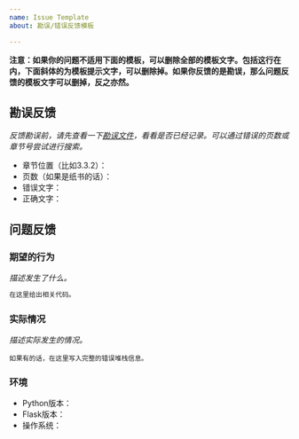 ```yaml
---
name: Issue Template
about: 勘误/错误反馈模板

---
```


**注意：如果你的问题不适用下面的模板，可以删除全部的模板文字。包括这行在内，下面斜体的为模板提示文字，可以删除掉。如果你反馈的是勘误，那么问题反馈的模板文字可以删掉，反之亦然。**

## 勘误反馈

*反馈勘误前，请先查看一下[勘误文件](https://github.com/greyli/helloflask/blob/master/errata/errata.md)，看看是否已经记录。可以通过错误的页数或章节号尝试进行搜索。*

* 章节位置（比如3.3.2）：
* 页数（如果是纸书的话）：
* 错误文字：
* 正确文字：

## 问题反馈

### 期望的行为

*描述发生了什么。*

```python
在这里给出相关代码。
```

### 实际情况

*描述实际发生的情况。*

```pytb
如果有的话，在这里写入完整的错误堆栈信息。
```

### 环境

* Python版本：
* Flask版本：
* 操作系统：
